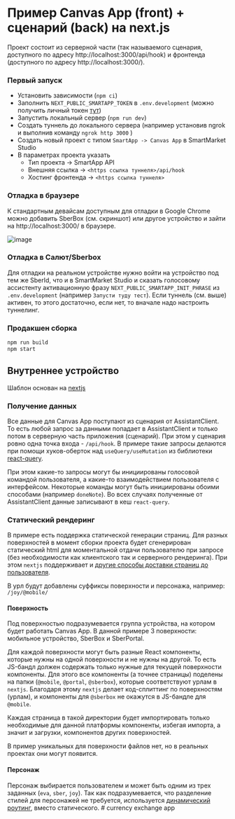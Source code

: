 # Пример Canvas App (front) + сценарий (back) на next.js

Проект состоит из серверной части (так называемого сценария, доступного по адресу http://localhost:3000/api/hook) и фронтенда (доступного по адресу http://localhost:3000/).

### Первый запуск
- Установить зависимости (`npm ci`)
- Заполнить `NEXT_PUBLIC_SMARTAPP_TOKEN` в `.env.development` (можно получить личный токен [тут](https://developers.sber.ru/studio/settings/emulator))
- Запустить локальный сервер (`npm run dev`)
- Создать туннель до локального сервера (например установив ngrok и выполнив команду `ngrok http 3000` )
- Создать новый проект с типом `SmartApp -> Canvas App` в SmartMarket Studio
- В параметрах проекта указать
  - Тип проекта -> SmartApp API
  - Внешняя ссылка -> `<https ссылка туннеля>/api/hook`
  - Хостинг фронтенда -> `<https ссылка туннеля>`

### Отладка в браузере
К стандартным девайсам доступным для отладки в Google Chrome можно добавить SberBox (см. скриншот) или другое устройство и зайти на http://localhost:3000/ в браузере.

![image](https://user-images.githubusercontent.com/17454987/169296718-602a6ac3-140c-4918-870c-55b5126f02f6.png)

### Отладка в Салют/Sberbox

Для отладки на реальном устройстве нужно войти на устройство под тем же SberId, что и в SmartMarket Studio и сказать голосовому ассистенту активационную фразу `NEXT_PUBLIC_SMARTAPP_INIT_PHRASE` из `.env.development` (например `Запусти туду тест`). Если туннель (см. выше) активен, то этого достаточно, если нет, то вначале надо настроить туннелинг.

### Продакшен сборка

```bash
npm run build
npm start
```
## Внутреннее устройство

Шаблон основан на [nextjs](https://nextjs.org/)

### Получение данных

Все данные для Canvas App поступают из сценария от AssistantClient. То есть любой запрос за данными попадает в AssistantClient и только потом в серверную часть приложения (сценарий). При этом у сценария ровно одна точка входа - `/api/hook`. В примере такие запросы делаются при помощи хуков-оберток над `useQuery/useMutation` из библиотеки [react-query](https://react-query.tanstack.com/overview).

При этом какие-то запросы могут бы инициированы голосовой командой пользователя, а какие-то взаимодействием пользователя с интерфейсом. Некоторые команды могут быть инициированы обоими способами (например `doneNote`). Во всех случаях полученные от AssistantClient данные записывают в кеш `react-query`.

### Статический рендеринг

В примере есть поддержка статической генерации страниц. Для разных поверхностей в момент сборки проекта будет сгенерирован статический html для моментальной отдачи пользователю при запросе (без необходимости как клиентского так и серверного рендеринга). При этом `nextjs` поддерживает и [другие способы доставки страниц до пользователя](https://nextjs.org/docs/basic-features/data-fetching/overview).

В урл будут добавлены суффиксы поверхности и персонажа, например: `/joy/@mobile/`

#### Поверхность

Под поверхностью подразумевается группа устройства, на котором будет работать Canvas App. В данной примере 3 поверхности: мобильное устройство, SberBox и SberPortal.

Для каждой поверхности могут быть разные React компоненты, которые нужны на одной поверхности и не нужны на другой. То есть JS-бандл должен содержать только нужные для текущей поверхности компоненты. Для этого все компоненты (а точнее страницы) поделены на папки (`@mobile`, `@portal`, `@sberbox`), которые соответствуют урлам в `nextjs`. Благодаря этому `nextjs` делает код-сплиттинг по поверхностям (урлам), и компоненты для `@sberbox` не окажутся в JS-бандле для `@mobile`.

Каждая страница в такой директории будет импортировать только необходимые для данной платформы компоненты, избегая импорта, а значит и загрузки, компонентов других поверхностей.

В пример уникальных для поверхности файлов нет, но в реальных проектах они могут появится.

#### Персонаж

Персонаж выбирается пользователем и может быть одним из трех заданных (`eva`, `sber`, `joy`). Так как подразумевается, что разделение стилей для персонажей не требуется, используется [динамический роутинг](https://nextjs.org/docs/routing/dynamic-routes), вместо статического.
#   c u r r e n c y   e x c h a n g e   a p p  
 